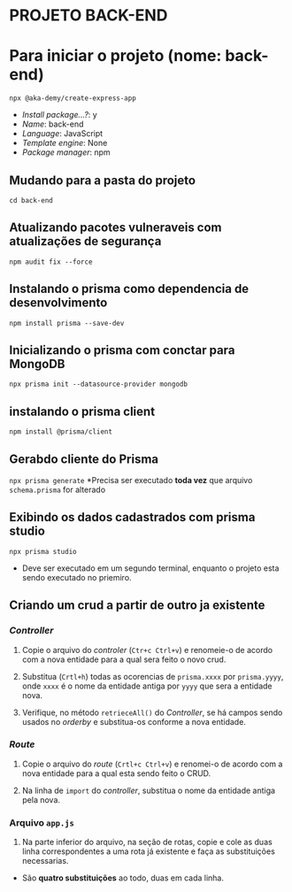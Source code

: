 PROJETO BACK-END
================

# Para iniciar o projeto (nome: back-end)
`npx @aka-demy/create-express-app`
* _Install package...?_: y
* _Name_: back-end
* _Language_: JavaScript
* _Template engine_: None
* _Package manager_: npm

## Mudando para a pasta do projeto
`cd back-end`

## Atualizando pacotes vulneraveis com atualizações de segurança
`npm audit fix --force`

## Instalando o prisma como dependencia de desenvolvimento
`npm install prisma --save-dev`

## Inicializando o prisma com conctar para MongoDB
`npx prisma init --datasource-provider mongodb`

## instalando o prisma client
`npm install @prisma/client`

## Gerabdo cliente do Prisma
`npx prisma generate`
*Precisa ser executado **toda vez** que arquivo `schema.prisma` for alterado

## Exibindo os dados cadastrados com prisma studio
`npx prisma studio`
* Deve ser executado em um segundo terminal, enquanto o projeto esta sendo executado no priemiro.

## Criando um crud a partir de outro ja existente

### _Controller_
1. Copie o arquivo do _controler_ (`Ctr+c Ctrl+v`) e
renomeie-o de acordo com a nova entidade para a qual sera feito o novo crud.

2. Substitua (`Crtl+h`) todas as ocorencias de `prisma.xxxx` por `prisma.yyyy`,
onde `xxxx` é o nome da entidade antiga por `yyyy` que sera a entidade nova.

3. Verifique, no método `retrieceAll()` do _Controller_, se há campos sendo
usados no _orderby_ e substitua-os conforme a nova entidade.

### _Route_
1. Copie o arquivo do _route_ (`Crtl+c Ctrl+v`) e renomei-o de acordo com a nova entidade
para a qual esta sendo feito o CRUD.

2. Na linha de `import` do _controller_, substitua o nome da entidade antiga pela nova.

### Arquivo `app.js`
1. Na parte inferior do arquivo, na seção de rotas, copie e cole as duas linha correspondentes
a uma rota já existente e faça as substituições necessarias.
 * São **quatro substituições** ao todo, duas em cada linha.